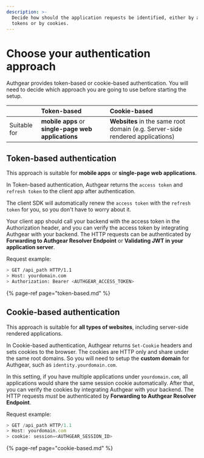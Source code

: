 ```yaml
---
description: >-
  Decide how should the application requests be identified, either by access
  tokens or by cookies.
---
```


# Choose your authentication approach

Authgear provides token-based or cookie-based authentication. You will need to decide which approach you are going to use before starting the setup.

|  | **Token-based** | Cookie-based |
| :--- | :--- | :--- |
| Suitable for | **mobile apps** or **single-page web applications** | **Websites** in the same root domain \(e.g. Server-side rendered applications\) |

## Token-based authentication

This approach is suitable for **mobile apps** or **single-page web applications**.

In Token-based authentication, Authgear returns the `access token` and `refresh token` to the client app after authentication.

The client SDK will automatically renew the `access token` with the `refresh token` for you, so you don't have to worry about it.

Your client app should call your backend with the access token in the Authorization header, and you can verify the access token by integrating Authgear with your backend. The HTTP requests can be authenticated by **Forwarding to Authgear Resolver Endpoint** or **Validating JWT in your application server**.

Request example:

```bash
> GET /api_path HTTP/1.1
> Host: yourdomain.com
> Authorization: Bearer <AUTHGEAR_ACCESS_TOKEN>
```

{% page-ref page="token-based.md" %}

## Cookie-based authentication

This approach is suitable for **all types of websites**, including server-side rendered applications.

In Cookie-based authentication, Authgear returns `Set-Cookie` headers and sets cookies to the browser. The cookies are HTTP only and share under the same root domains. So you will need to setup the **custom domain** for Authgear, such as `identity.yourdomain.com`.

In this setting, if you have multiple applications under `yourdomain.com`, all applications would share the same session cookie automatically. After that, you can verify the cookies by integrating Authgear with your backend. The HTTP requests _must_ be authenticated by **Forwarding to Authgear Resolver Endpoint**.

Request example:

```javascript
> GET /api_path HTTP/1.1
> Host: yourdomain.com
> cookie: session=<AUTHGEAR_SESSION_ID>
```

{% page-ref page="cookie-based.md" %}



